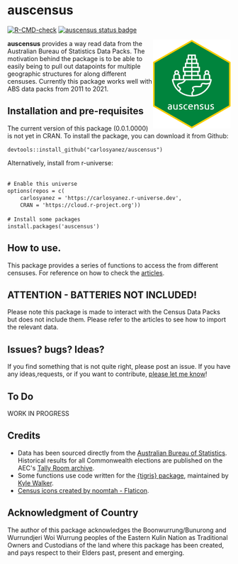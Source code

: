 auscensus
================
  <!-- badges: start -->
  [![R-CMD-check](https://github.com/carlosyanez/auscensus/actions/workflows/R-CMD-check.yaml/badge.svg)](https://github.com/carlosyanez/auscensus/actions/workflows/R-CMD-check.yaml)
  [![auscensus status badge](https://carlosyanez.r-universe.dev/badges/auscensus)](https://carlosyanez.r-universe.dev)
  <!-- badges: end -->
  
<img src="https://github.com/carlosyanez/auscensus/raw/main/img/hexSticker.png" width = "175" height = "200" align="right" />

**auscensus** provides a way read data from the Australian Bureau of Statistics Data Packs. The motivation behind the package is to be able to easily being to pull out datapoints for multiple geographic structures for along different censuses. Currently this package works well with ABS data packs from 2011 to 2021.


## Installation and pre-requisites

The current version of this package (0.0.1.0000) is not yet in CRAN. To  install the package, you can download it from Github:

```
devtools::install_github("carlosyanez/auscensus")
```
Alternatively, install from r-universe:

```

# Enable this universe
options(repos = c(
    carlosyanez = 'https://carlosyanez.r-universe.dev',
    CRAN = 'https://cloud.r-project.org'))

# Install some packages
install.packages('auscensus')
```

## How to use.

This package provides a series of functions to access the from different censuses. For reference on how to check the [articles](articles/index.html).

## ATTENTION - BATTERIES NOT INCLUDED!

Please note this package is made to interact with the Census Data Packs but does not include them. Please refer to the articles to see how to import the relevant data.

## Issues? bugs? Ideas?

If you find something that is not quite right, please post an issue. If
you have any ideas,requests, or if you want to contribute, [please let me know](https://twitter.com/messages/25712933-3805104374?recipient_id=25712933&text=Hello%20world)!

## To Do

WORK IN PROGRESS
## Credits

-   Data has been sourced directly from the [Australian Bureau of Statistics](https://www.abs.gov.au/). Historical results for all Commonwealth elections are published on the AEC's [Tally Room archive](https://results.aec.gov.au/).
-  Some functions use code written for the [{tigris} package](https://github.com/walkerke/tigris), maintained by [Kyle Walker](https://github.com/walkerke).
-  <a href="https://www.flaticon.com/free-icons/census" title="census icons">Census icons created by noomtah - Flaticon</a>.

## Acknowledgment of Country

The author of this package acknowledges the Boonwurrung/Bunurong and Wurrundjeri Woi Wurrung peoples of the Eastern Kulin Nation as Traditional Owners and Custodians of the land where this package has been created, and pays respect to their Elders past, present and emerging.


